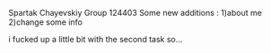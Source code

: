 Spartak Chayevskiy
Group 124403
Some new additions :
1)about me
2)change some info

i fucked up a little bit with the second task so...